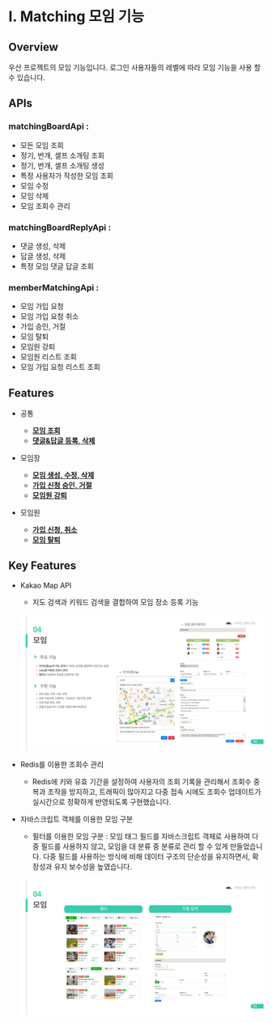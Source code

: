 # I. Matching 모임 기능

## Overview
우산 프로젝트의 모임 기능입니다. 로그인 사용자들의 레벨에 따라 모임 기능을 사용 할 수 있습니다.

## APIs
### matchingBoardApi : 
  - 모든 모임 조회
  - 정기, 번개, 셀프 소개팅 조회
  - 정기, 번개, 셀프 소개팅 생성
  - 특정 사용자가 작성한 모임 조회
  - 모임 수정
  - 모임 삭제
  - 모임 조회수 관리

### matchingBoardReplyApi :
- 댓글 생성, 삭제
- 답글 생성, 삭제
- 특정 모임 댓글 답글 조회

### memberMatchingApi :
- 모임 가입 요청
- 모임 가입 요청 취소
- 가입 승인, 거절
- 모임 탈퇴
- 모임원 강퇴
- 모임원 리스트 조회
- 모임 가입 요청 리스트 조회 

## Features

- 공통
  - <a href="https://github.com/LuckyVickys/woosan-front/blob/main/Readme.assets/board/board.md">**모임 조회**</a>
  - <a href="https://github.com/LuckyVickys/woosan-front/blob/main/Readme.assets/board/board.md">**댓글&답글 등록, 삭제**</a>
  
- 모임장
  - <a href="https://github.com/LuckyVickys/woosan-front/blob/main/Readme.assets/board/board.md">**모임 생성, 수정, 삭제**</a>
  - <a href="https://github.com/LuckyVickys/woosan-front/blob/main/Readme.assets/board/board.md">**가입 신청 승인, 거절**</a>
  - <a href="https://github.com/LuckyVickys/woosan-front/blob/main/Readme.assets/board/board.md">**모임원 강퇴**</a>

- 모임원
  - <a href="https://github.com/LuckyVickys/woosan-front/blob/main/Readme.assets/board/board.md">**가입 신청, 취소**</a>
  - <a href="https://github.com/LuckyVickys/woosan-front/blob/main/Readme.assets/board/board.md">**모임 탈퇴**</a>


## Key Features

- Kakao Map API
  - 지도 검색과 키워드 검색을 결합하여 모임 장소 등록 기능
  
  ![카카오맵](./gif/39.png)
  
- Redis를 이용한 조회수 관리
  - Redis에 키와 유효 기간을 설정하여 사용자의 조회 기록을 관리해서 조회수 중복과 조작을 방지하고,
  트래픽이 많아지고 다중 접속 시에도 조회수 업데이트가 실시간으로 정확하게 반영되도록 구현했습니다.

- 자바스크립트 객체를 이용한 모임 구분
  - 필터를 이용한 모임 구분  : 모임 태그 필드를 자바스크립트 객체로 사용하여 다중 필드를 사용하지 않고,
  모임을 대 분류 중 분류로 관리 할 수 있게 만들었습니다. 다중 필드를 사용하는 방식에 비해 데이터 구조의 단순성을 유지하면서,
  확장성과 유지 보수성을 높였습니다.
  
  ![필터](./gif/40.png)

 



